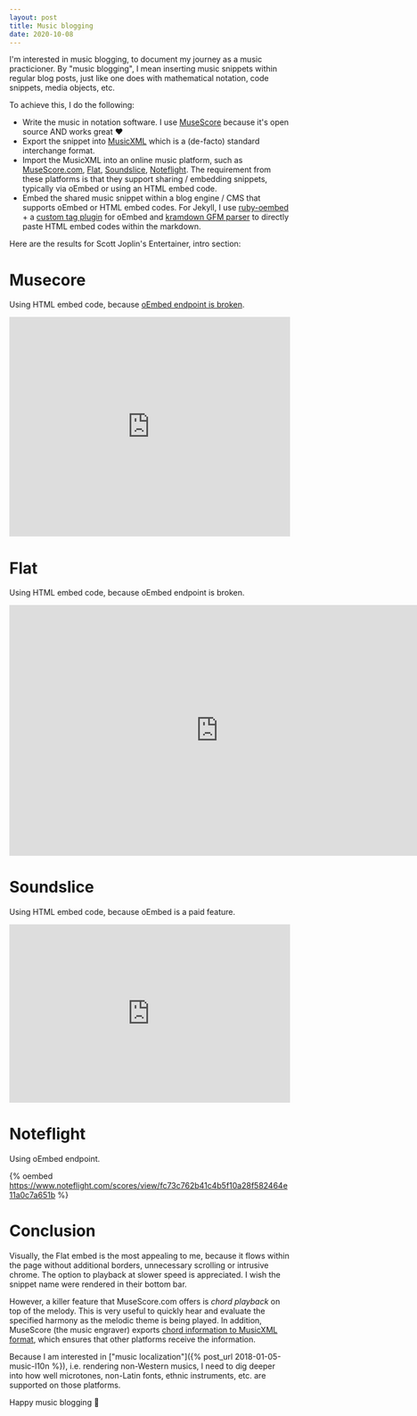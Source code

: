 ```yaml
---
layout: post
title: Music blogging
date: 2020-10-08
---
```

I'm interested in music blogging, to document my journey as a music practicioner. By "music blogging", I mean inserting music snippets within regular blog posts, just like one does with mathematical notation, code snippets, media objects, etc.

To achieve this, I do the following:
- Write the music in notation software. I use [MuseScore](https://musescore.org) because it's open source AND works great :heart:
- Export the snippet into [MusicXML](https://musicxml.com) which is a (de-facto) standard interchange format.
- Import the MusicXML into an online music platform, such as [MuseScore.com](https://musescore.com/infojunkie), [Flat](https://flat.io/karim_ratib), [Soundslice](https://www.soundslice.com/users/kratib/), [Noteflight](https://www.noteflight.com/profile/18add9c28a546a47378515d9da5eb66208a169c1). The requirement from these platforms is that they support sharing / embedding snippets, typically via oEmbed or using an HTML embed code.
- Embed the shared music snippet within a blog engine / CMS that supports oEmbed or HTML embed codes. For Jekyll, I use [ruby-oembed](https://github.com/ruby-oembed/ruby-oembed) + a [custom tag plugin](https://github.com/infojunkie/blog/blob/master/_plugins/oembed.rb) for oEmbed and [kramdown GFM parser](https://github.com/kramdown/parser-gfm) to directly paste HTML embed codes within the markdown.

Here are the results for Scott Joplin's Entertainer, intro section:

# Musecore
Using HTML embed code, because [oEmbed endpoint is broken](https://musescore.com/groups/improving-musescore-com/discuss/5077716).

<iframe width="100%" height="394" src="https://musescore.com/user/55682/scores/6383405/embed" frameborder="0" allowfullscreen allow="autoplay; fullscreen"></iframe>

# Flat
Using HTML embed code, because oEmbed endpoint is broken.

<iframe src="https://flat.io/embed/5f98dedcdac66f6a161511da" height="450" width="750" frameBorder="0" allowfullscreen></iframe>

# Soundslice
Using HTML embed code, because oEmbed is a paid feature.

 <iframe src="https://www.soundslice.com/slices/vWsfc/embed-channelpost/" width="100%" height="320" frameBorder="0"></iframe>

# Noteflight
Using oEmbed endpoint.

{% oembed https://www.noteflight.com/scores/view/fc73c762b41c4b5f10a28f582464e11a0c7a651b %}

# Conclusion
Visually, the Flat embed is the most appealing to me, because it flows within the page without additional borders, unnecessary scrolling or intrusive chrome. The option to playback at slower speed is appreciated. I wish the snippet name were rendered in their bottom bar.

However, a killer feature that MuseScore.com offers is _chord playback_ on top of the melody. This is very useful to quickly hear and evaluate the specified harmony as the melodic theme is being played. In addition, MuseScore (the music engraver) exports [chord information to MusicXML format](https://www.musicxml.com/tutorial/chord-symbols-diagrams/chord-symbols/), which ensures that other platforms receive the information.

Because I am interested in ["music localization"]({% post_url 2018-01-05-music-l10n %}), i.e. rendering non-Western musics, I need to dig deeper into how well microtones, non-Latin fonts, ethnic instruments, etc. are supported on those platforms.

Happy music blogging :musical_note: